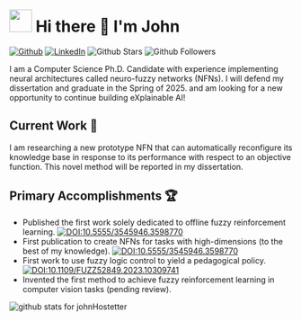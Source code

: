# <img src="https://emojis.slackmojis.com/emojis/images/1531849430/4246/blob-sunglasses.gif?1531849430" width="40"/> Hi there 👋 I'm John 
[![Github](https://img.shields.io/badge/github-%23121011.svg?style=flat-square&logo=github&logoColor=white)](https://github.com/johnHostetter) [![LinkedIn](https://img.shields.io/badge/linkedin-%230077B5.svg?style=flat-square&logo=linkedin&logoColor=white)](https://www.linkedin.com/in/john-w-hostetter/)
![Github Stars](https://img.shields.io/github/stars/johnHostetter?affiliations=OWNER%2CCOLLABORATOR%2CORGANIZATION_MEMBER&style=social) ![Github Followers](https://img.shields.io/github/followers/johnHostetter?style=social)

I am a Computer Science Ph.D. Candidate with experience implementing neural architectures called neuro-fuzzy networks (NFNs).
I will defend my dissertation and graduate in the Spring of 2025. and am looking for a new opportunity to continue building eXplainable AI!

## Current Work 🔭

I am researching a new prototype NFN that can automatically reconfigure its knowledge base in response to its performance with respect to an objective function.
This novel method will be reported in my dissertation.

## Primary Accomplishments 🏆

- Published the first work solely dedicated to offline fuzzy reinforcement learning.
  [![DOI:10.5555/3545946.3598770](http://img.shields.io/badge/DOI-10.5555/3545946.3598770-B31B1B.svg)](https://doi.org/10.5555/3545946.3598770)
- First publication to create NFNs for tasks with high-dimensions (to the best of my knowledge).
  [![DOI:10.5555/3545946.3598770](http://img.shields.io/badge/DOI-10.5555/3545946.3598770-B31B1B.svg)](https://doi.org/10.5555/3545946.3598770)
- First work to use fuzzy logic control to yield a pedagogical policy.
  [![DOI:10.1109/FUZZ52849.2023.10309741](http://img.shields.io/badge/DOI-10.1109/FUZZ52849.2023.10309741-B31B1B.svg)](https://doi.org/10.1109/FUZZ52849.2023.10309741)
- Invented the first method to achieve fuzzy reinforcement learning in computer vision tasks (pending review).

![github stats for johnHostetter](https://github-readme-stats.vercel.app/api?username=johnHostetter)

<!--
**johnHostetter/johnHostetter** is a ✨ _special_ ✨ repository because its `README.md` (this file) appears on your GitHub profile.

Here are some ideas to get you started:

- 🔭 I’m currently working on ...
- 🌱 I’m currently learning ...
- 👯 I’m looking to collaborate on ...
- 🤔 I’m looking for help with ...
- 💬 Ask me about ...
- 📫 How to reach me: ...
- 😄 Pronouns: ...
- ⚡ Fun fact: ...
-->
